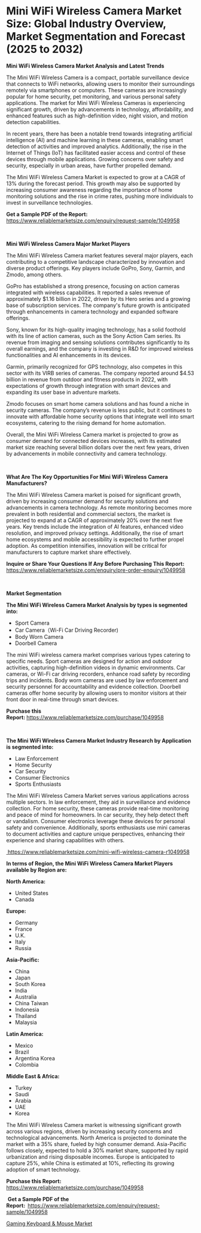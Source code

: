 <p><h1>Mini WiFi Wireless Camera Market Size: Global Industry Overview, Market Segmentation and Forecast (2025 to 2032)</h1></p><p><strong>Mini WiFi Wireless Camera Market Analysis and Latest Trends</strong></p>
<p><p>The Mini WiFi Wireless Camera is a compact, portable surveillance device that connects to WiFi networks, allowing users to monitor their surroundings remotely via smartphones or computers. These cameras are increasingly popular for home security, pet monitoring, and various personal safety applications. The market for Mini WiFi Wireless Cameras is experiencing significant growth, driven by advancements in technology, affordability, and enhanced features such as high-definition video, night vision, and motion detection capabilities.</p><p>In recent years, there has been a notable trend towards integrating artificial intelligence (AI) and machine learning in these cameras, enabling smart detection of activities and improved analytics. Additionally, the rise in the Internet of Things (IoT) has facilitated easier access and control of these devices through mobile applications. Growing concerns over safety and security, especially in urban areas, have further propelled demand. </p><p>The Mini WiFi Wireless Camera Market is expected to grow at a CAGR of 13% during the forecast period. This growth may also be supported by increasing consumer awareness regarding the importance of home monitoring solutions and the rise in crime rates, pushing more individuals to invest in surveillance technologies.</p></p>
<p><strong>Get a Sample PDF of the Report:&nbsp;</strong> <a href="https://www.reliablemarketsize.com/enquiry/request-sample/1049958?utm_campaign=3537&utm_medium=2&utm_source=Github&utm_content=ia&utm_term=06042025&utm_id=mini-wifi-wireless-camera">https://www.reliablemarketsize.com/enquiry/request-sample/1049958</a></p>
<p>&nbsp;</p>
<p><strong>Mini WiFi Wireless Camera Major Market Players</strong></p>
<p><p>The Mini WiFi Wireless Camera market features several major players, each contributing to a competitive landscape characterized by innovation and diverse product offerings. Key players include GoPro, Sony, Garmin, and Zmodo, among others. </p><p>GoPro has established a strong presence, focusing on action cameras integrated with wireless capabilities. It reported a sales revenue of approximately $1.16 billion in 2022, driven by its Hero series and a growing base of subscription services. The company's future growth is anticipated through enhancements in camera technology and expanded software offerings.</p><p>Sony, known for its high-quality imaging technology, has a solid foothold with its line of action cameras, such as the Sony Action Cam series. Its revenue from imaging and sensing solutions contributes significantly to its overall earnings, and the company is investing in R&D for improved wireless functionalities and AI enhancements in its devices.</p><p>Garmin, primarily recognized for GPS technology, also competes in this sector with its VIRB series of cameras. The company reported around $4.53 billion in revenue from outdoor and fitness products in 2022, with expectations of growth through integration with smart devices and expanding its user base in adventure markets.</p><p>Zmodo focuses on smart home camera solutions and has found a niche in security cameras. The company’s revenue is less public, but it continues to innovate with affordable home security options that integrate well into smart ecosystems, catering to the rising demand for home automation.</p><p>Overall, the Mini WiFi Wireless Camera market is projected to grow as consumer demand for connected devices increases, with its estimated market size reaching several billion dollars over the next few years, driven by advancements in mobile connectivity and camera technology.</p></p>
<p>&nbsp;</p>
<p><strong>What Are The Key Opportunities For Mini WiFi Wireless Camera Manufacturers?</strong></p>
<p><p>The Mini WiFi Wireless Camera market is poised for significant growth, driven by increasing consumer demand for security solutions and advancements in camera technology. As remote monitoring becomes more prevalent in both residential and commercial sectors, the market is projected to expand at a CAGR of approximately 20% over the next five years. Key trends include the integration of AI features, enhanced video resolution, and improved privacy settings. Additionally, the rise of smart home ecosystems and mobile accessibility is expected to further propel adoption. As competition intensifies, innovation will be critical for manufacturers to capture market share effectively.</p></p>
<p><strong>Inquire or Share Your Questions If Any Before Purchasing This Report:</strong> <a href="https://www.reliablemarketsize.com/enquiry/pre-order-enquiry/1049958?utm_campaign=3537&utm_medium=2&utm_source=Github&utm_content=ia&utm_term=06042025&utm_id=mini-wifi-wireless-camera">https://www.reliablemarketsize.com/enquiry/pre-order-enquiry/1049958</a></p>
<p>&nbsp;</p>
<p><strong>Market Segmentation</strong></p>
<p><strong>The Mini WiFi Wireless Camera Market Analysis by types is segmented into:</strong></p>
<p><ul><li>Sport Camera</li><li>Car Camera（Wi-Fi Car Driving Recorder)</li><li>Body Worn Camera</li><li>Doorbell Camera</li></ul></p>
<p><p>The mini WiFi wireless camera market comprises various types catering to specific needs. Sport cameras are designed for action and outdoor activities, capturing high-definition videos in dynamic environments. Car cameras, or Wi-Fi car driving recorders, enhance road safety by recording trips and incidents. Body worn cameras are used by law enforcement and security personnel for accountability and evidence collection. Doorbell cameras offer home security by allowing users to monitor visitors at their front door in real-time through smart devices.</p></p>
<p><strong>Purchase this Report:&nbsp;</strong><a href="https://www.reliablemarketsize.com/purchase/1049958?utm_campaign=3537&utm_medium=2&utm_source=Github&utm_content=ia&utm_term=06042025&utm_id=mini-wifi-wireless-camera">https://www.reliablemarketsize.com/purchase/1049958</a></p>
<p>&nbsp;</p>
<p><strong>The Mini WiFi Wireless Camera Market Industry Research by Application is segmented into:</strong></p>
<p><ul><li>Law Enforcement</li><li>Home Security</li><li>Car Security</li><li>Consumer Electronics</li><li>Sports Enthusiasts</li></ul></p>
<p><p>The Mini WiFi Wireless Camera Market serves various applications across multiple sectors. In law enforcement, they aid in surveillance and evidence collection. For home security, these cameras provide real-time monitoring and peace of mind for homeowners. In car security, they help detect theft or vandalism. Consumer electronics leverage these devices for personal safety and convenience. Additionally, sports enthusiasts use mini cameras to document activities and capture unique perspectives, enhancing their experience and sharing capabilities with others.</p></p>
<p><a href="https://www.reliablemarketsize.com/mini-wifi-wireless-camera-r1049958?utm_campaign=3537&utm_medium=2&utm_source=Github&utm_content=ia&utm_term=06042025&utm_id=mini-wifi-wireless-camera">&nbsp;https://www.reliablemarketsize.com/mini-wifi-wireless-camera-r1049958</a></p>
<p><strong>In terms of Region, the Mini WiFi Wireless Camera Market Players available by Region are:</strong></p>
<p>
    <p> <strong> North America: </strong>
        <ul>
            <li>United States</li>
            <li>Canada</li>
        </ul>
        </p> 
    <p> <strong> Europe: </strong>
        <ul>
            <li>Germany</li>
            <li>France</li>
            <li>U.K.</li>
            <li>Italy</li>
            <li>Russia</li>
        </ul>
        </p> 
    <p> <strong> Asia-Pacific: </strong>
        <ul>
            <li>China</li>
            <li>Japan</li>
            <li>South Korea</li>
            <li>India</li>
            <li>Australia</li>
            <li>China Taiwan</li>
            <li>Indonesia</li>
            <li>Thailand</li>
            <li>Malaysia</li>
        </ul>
        </p> 
    <p> <strong> Latin America: </strong>
        <ul>
            <li>Mexico</li>
            <li>Brazil</li>
            <li>Argentina Korea</li>
            <li>Colombia</li>
        </ul>
        </p> 
    <p> <strong> Middle East & Africa: </strong>
        <ul>
            <li>Turkey</li>
            <li>Saudi</li>
            <li>Arabia</li>
            <li>UAE</li>
            <li>Korea</li>
        </ul>
    </p>
    </p>
<p><p>The Mini WiFi Wireless Camera market is witnessing significant growth across various regions, driven by increasing security concerns and technological advancements. North America is projected to dominate the market with a 35% share, fueled by high consumer demand. Asia-Pacific follows closely, expected to hold a 30% market share, supported by rapid urbanization and rising disposable incomes. Europe is anticipated to capture 25%, while China is estimated at 10%, reflecting its growing adoption of smart technology.</p></p>
<p><strong>Purchase this Report: </strong><a href="https://www.reliablemarketsize.com/purchase/1049958?utm_campaign=3537&utm_medium=2&utm_source=Github&utm_content=ia&utm_term=06042025&utm_id=mini-wifi-wireless-camera">https://www.reliablemarketsize.com/purchase/1049958</a></p>
<p>&nbsp;<strong>Get a Sample PDF of the Report:&nbsp;&nbsp;</strong><a href="https://www.reliablemarketsize.com/enquiry/request-sample/1049958?utm_campaign=3537&utm_medium=2&utm_source=Github&utm_content=ia&utm_term=06042025&utm_id=mini-wifi-wireless-camera">https://www.reliablemarketsize.com/enquiry/request-sample/1049958</a></p>
<p><strong></strong></p>
<p><p><a href="https://github.com/haimamuirev8/Market-Research-Report-List-1/blob/main/gaming-keyboard-mouse-market.md?utm_campaign=3537&utm_medium=2&utm_source=Github&utm_content=ia&utm_term=06042025&utm_id=mini-wifi-wireless-camera">Gaming Keyboard & Mouse Market</a></p></p>
